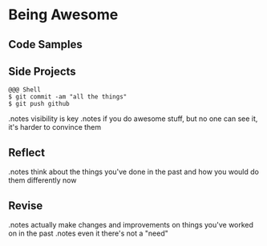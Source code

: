 <!SLIDE center>
# Being Awesome #

<!SLIDE center>
## Code Samples ##

<!SLIDE center>
## Side Projects ##

<!SLIDE>
    @@@ Shell
    $ git commit -am "all the things"
    $ git push github
.notes visibility is key
.notes if you do awesome stuff, but no one can see it, it's harder to convince them

<!SLIDE center>
## Reflect ##

.notes think about the things you've done in the past and how you would do them differently now

<!SLIDE center>
## Revise ##

.notes actually make changes and improvements on things you've worked on in the past
.notes even it there's not a "need"